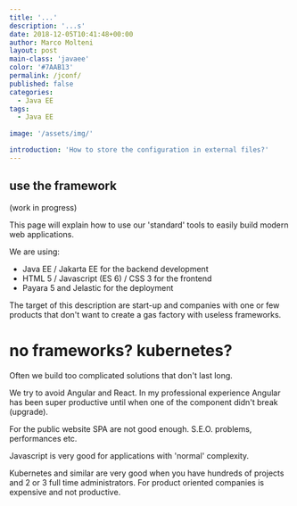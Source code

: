 ```yaml
---
title: '...'
description: '...s'
date: 2018-12-05T10:41:48+00:00
author: Marco Molteni
layout: post
main-class: 'javaee'
color: '#7AAB13'
permalink: /jconf/
published: false
categories:
  - Java EE
tags:
  - Java EE
 
image: '/assets/img/'

introduction: 'How to store the configuration in external files?'
---
```


## use the framework

(work in progress)

This page will explain how to use our 'standard' tools to easily build modern web applications.

We are using:

- Java EE / Jakarta EE for the backend development
- HTML 5 / Javascript (ES 6) / CSS 3 for the frontend
- Payara 5 and Jelastic for the deployment

The target of this description are start-up and companies with one or few products that don't want to create a gas factory with useless frameworks.

# no frameworks? kubernetes?

Often we build too complicated solutions that don't last long.

We try to avoid Angular and React. In my professional experience Angular has been super productive until when one of the component didn't break (upgrade).

For the public website SPA are not good enough. S.E.O. problems, performances etc.

Javascript is very good for applications with 'normal' complexity.

Kubernetes and similar are very good when you have hundreds of projects and 2 or 3 full time administrators. For product oriented companies is expensive and not productive.

